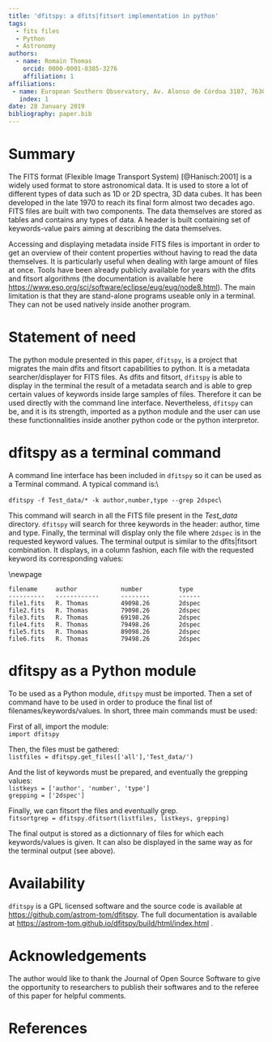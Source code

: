 ```yaml
---
title: 'dfitspy: a dfits|fitsort implementation in python'
tags:
  - fits files
  - Python
  - Astronomy
authors:
  - name: Romain Thomas
    orcid: 0000-0001-8385-3276
    affiliation: 1
affiliations:
 - name: European Southern Observatory, Av. Alonso de Córdoa 3107, 7630355 Vitacura, Santiago, Chile
   index: 1
date: 28 January 2019
bibliography: paper.bib
---
```


# Summary
The FITS format (Flexible Image Transport System) [@Hanisch:2001] is a widely used format to
store astronomical data. It is used to store a lot of different types of data such as 1D or 2D spectra, 
3D data cubes. It has been developed in the late 1970 to reach its final form almost two decades ago. 
FITS files are built with two components. The data themselves are stored as tables and contains 
any types of data. A header is built containing set of keywords-value pairs aiming at describing 
the data themselves.

Accessing and displaying metadata inside FITS files is important in order to get an overview
of their content properties without having to read the data themselves. 
It is particularly useful when dealing with large amount of files at once. 
Tools have been already publicly available for years with the dfits and fitsort algorithms 
(the documentation is available here 
https://www.eso.org/sci/software/eclipse/eug/eug/node8.html). The main limitation is 
that they are stand-alone programs useable only in a terminal. They can not be used natively 
inside another program. 


# Statement of need
The python module presented in this paper, ``dfitspy``, is a project that migrates the main dfits 
and fitsort capabilities to python. It is a metadata searcher/displayer for FITS files. 
As dfits and fitsort, ``dfitspy`` is able to display in the terminal the result of a metadata 
search and is able to grep certain values of keywords inside large samples of files. 
Therefore it can be used directly with the command line interface. Nevertheless, 
``dfitspy`` can be, and it is its strength, imported as a python module and the user can 
use these functionnalities inside another python code or the python interpretor.


# dfitspy as a terminal command
A command line interface has been included in ``dfitspy`` so it can be used as a Terminal command. A typical command is:\

``dfitspy -f Test_data/* -k author,number,type --grep 2dspec``\

This command will search in all the FITS file present in the _Test_data_ directory. ``dfitspy`` will search for three keywords in the header: author, time and type. Finally, the terminal will display only the file where ``2dspec`` is in the requested keyword values. The terminal output is similar to the dfits|fitsort combination. It displays, in a column fashion, each file with the requested keyword its corresponding values:

\newpage

``filename     author            number          type``\
``----------   ------------      --------        ------``\
``file1.fits   R. Thomas	     49098.26        2dspec``\
``file2.fits   R. Thomas	     79098.26        2dspec``\
``file3.fits   R. Thomas	     69198.26        2dspec``\
``file4.fits   R. Thomas	     79498.26        2dspec``\
``file5.fits   R. Thomas	     89098.26        2dspec``\
``file6.fits   R. Thomas	     79498.26        2dspec``


# dfitspy as a Python module
To be used as a Python module, ``dfitspy`` must be imported. Then a set of command have to be used in order to produce the final list of filenames/keywords/values. In short, three main commands must be used:

First of all, import the module:\
``import dfitspy``

Then, the files must be gathered:\
``listfiles = dfitspy.get_files(['all'],'Test_data/')``

And the list of keywords must be prepared, and eventually the grepping values:\
``listkeys = ['author', 'number', 'type']``\
``grepping = ['2dspec']``

Finally, we can fitsort the files and eventually grep.\
``fitsortgrep = dfitspy.dfitsort(listfiles, listkeys, grepping)``

The final output is stored as a dictionnary of files for which each keywords/values is given. It can also be displayed in the same way as for the terminal output (see above).

# Availability

``dfitspy`` is a GPL licensed software and the source code is available at https://github.com/astrom-tom/dfitspy. The full documentation is available at https://astrom-tom.github.io/dfitspy/build/html/index.html .

# Acknowledgements

The author would like to thank the Journal of Open Source Software to give the opportunity to researchers to publish their softwares and to the referee of this paper for helpful comments.

# References
